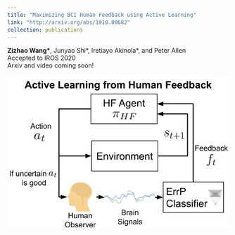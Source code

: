 ```yaml
---
title: "Maximizing BCI Human Feedback using Active Learning"
link: "http://arxiv.org/abs/1910.00682"
collection: publications
---
```

**Zizhao Wang\***, Junyao Shi\*, Iretiayo Akinola\*, and Peter Allen<br/>Accepted to IROS 2020<br/>Arxiv and video coming soon!<br/><!---[arxiv](https://arxiv.org/abs/1910.00682) $\cdot$ [project page](http://crlab.cs.columbia.edu/brain_guided_rl) $\cdot$ [video](https://www.youtube.com/watch?v=osJhN0-mF6k)<br/>---><br/><img src='/images/Activate_BCI_Learning.png'>

